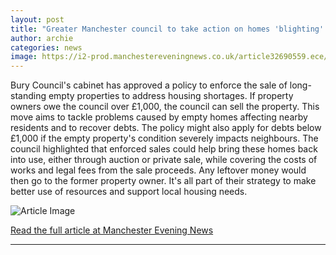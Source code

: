```yaml
---
layout: post
title: "Greater Manchester council to take action on homes 'blighting' streets"
author: archie
categories: news
image: https://i2-prod.manchestereveningnews.co.uk/article32690559.ece/ALTERNATES/s1200/0_empty-homes50.jpg
---
```

Bury Council's cabinet has approved a policy to enforce the sale of long-standing empty properties to address housing shortages. If property owners owe the council over £1,000, the council can sell the property. This move aims to tackle problems caused by empty homes affecting nearby residents and to recover debts. The policy might also apply for debts below £1,000 if the empty property's condition severely impacts neighbours. The council highlighted that enforced sales could help bring these homes back into use, either through auction or private sale, while covering the costs of works and legal fees from the sale proceeds. Any leftover money would then go to the former property owner. It's all part of their strategy to make better use of resources and support local housing needs.

![Article Image](https://i2-prod.manchestereveningnews.co.uk/article32690559.ece/ALTERNATES/s1200/0_empty-homes50.jpg)

[Read the full article at Manchester Evening News](https://www.manchestereveningnews.co.uk/news/greater-manchester-news/greater-manchester-council-take-action-32690577)

---
